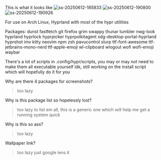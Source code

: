 This is what it looks like
![ss-20250612-185833](https://github.com/user-attachments/assets/2de6c28f-c8ec-408f-b0e4-8776d17bbdfb)
![ss-20250612-190800](https://github.com/user-attachments/assets/0218c13b-a5a9-4661-8e9a-317e58abb51b)
![ss-20250612-190926](https://github.com/user-attachments/assets/ef2df868-8494-4f9f-9b5f-fc7f0de102d4)


For use on Arch Linux, Hyprland with most of the hypr utilities

Packages:
dunst fastfetch git firefox grim swappy thunar tumbler nwg-look hyprland hyprlock hyprpicker hyprpolkitagent xdg-desktop-portal-hyprland hyprshot imv kitty neovim npm zsh pavucontrol slurp ttf-font-awesome ttf-jetbrains-mono-nerd ttf-apple-emoji wl-clipboard wlogout wofi wofi-emoji waybar

There's a lot of scripts in .config/hypr/scripts, you may or may not need to make them all executable yourself idk, still working on the install script which will hopefully do it for you

Why are there 4 packages for screenshots?
>too lazy

Why is this package list so hopelessly lost?
>too lazy to list em all, this is a generic one which will help me get a running system quick

Why is this so ass?
>too lazy

Wallpaper link?
>too lazy just google lens it
